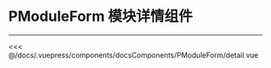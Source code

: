 # PModuleForm 模块详情组件

---

<common-code-format isShowModule>
  <docsComponents-PModuleForm-detail slot="source"></docsComponents-PModuleForm-detail>
 <<< @/docs/.vuepress/components/docsComponents/PModuleForm/detail.vue
</common-code-format>
